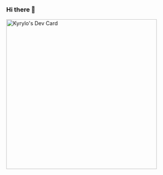 ### Hi there 👋
<a href="https://app.daily.dev/domanodes"><img src="https://api.daily.dev/devcards/06f39da26c2c4f4f9dcc8d59e75c4da7.png?r=86v" width="400" alt="Kyrylo's Dev Card"/></a>

<!--
**doma2k/doma2k** is a ✨ _special_ ✨ repository because its `README.md` (this file) appears on your GitHub profile.

Here are some ideas to get you started:
- 🔭 I’m currently working on ...
- 🌱 I’m currently learning ...
- 👯 I’m looking to collaborate on ...
- 🤔 I’m looking for help with ...
- 💬 Ask me about ...
- 📫 How to reach me: ...
- 😄 Pronouns: ...
- ⚡ Fun fact: ...
-->
